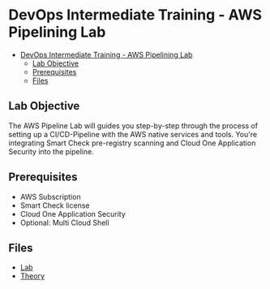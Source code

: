 # DevOps Intermediate Training - AWS Pipelining Lab

- [DevOps Intermediate Training - AWS Pipelining Lab](#devops-intermediate-training---aws-pipelining-lab)
  - [Lab Objective](#lab-objective)
  - [Prerequisites](#prerequisites)
  - [Files](#files)

## Lab Objective

The AWS Pipeline Lab will guides you step-by-step through the process of setting up a CI/CD-Pipeline with the AWS native services and tools. You're integrating Smart Check pre-registry scanning and Cloud One Application Security into the pipeline.

## Prerequisites

- AWS Subscription
- Smart Check license
- Cloud One Application Security
- Optional: Multi Cloud Shell

## Files

- [Lab](./pipelining.md)
- [Theory](./theory.md)
